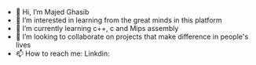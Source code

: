 - 👋 Hi, I’m Majed Ghasib 
- 👀 I’m interested in learning from the great minds in this platform 
- 🌱 I’m currently learning c++, c and Mips assembly 
- 💞️ I’m looking to collaborate on projects that make difference in people's lives 
- 📫 How to reach me: Linkdin:  

<!---
Majed1947/Majed1947 is a ✨ special ✨ repository because its `README.md` (this file) appears on your GitHub profile.
You can click the Preview link to take a look at your changes.
--->
